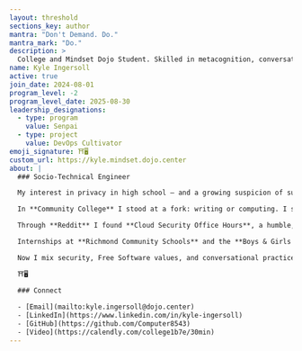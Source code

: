 ```yaml
---
layout: threshold
sections_key: author
mantra: "Don't Demand. Do."
mantra_mark: "Do."
description: >
  College and Mindset Dojo Student. Skilled in metacognition, conversations, and computer. Last follower of the previous two incarnations of Mindset Dojo, and first of this version. 
name: Kyle Ingersoll
active: true
join_date: 2024-08-01
program_level: -2
program_level_date: 2025-08-30
leadership_designations:
  - type: program
    value: Senpai
  - type: project
    value: DevOps Cultivator
emoji_signature: ⛩️🖥️
custom_url: https://kyle.mindset.dojo.center
about: |
  ### Socio-Technical Engineer

  My interest in privacy in high school — and a growing suspicion of surveillance — pulled me toward **Linux** and the principles of **Free Software**. Early on I saw software as a place to defend individual agency: tools people can run, study, share, and modify. That seed convinced me that technical skill should serve freedom, not status.

  In **Community College** I stood at a fork: writing or computing. I still craved mastery over machines — and, I now recognize, the quiet power that comes with it — even if I didn’t want to admit that drive. I chose computer science and began an apprenticeship in craft and consequence: learning to make things that work, and slowly learning what it means when they don’t.

  Through **Reddit** I found **Cloud Security Office Hours**, a humble, helpful community, and was invited by Michael into **Mindset Dojo**. I didn’t connect with it immediately, but returning again and again — and learning from the Dojo and my Sensei — helped me fuse technical precision with conversational presence. Mindset Dojo became the brave space where writing returned and mastery shifted from being about me to being about the people I serve.

  Internships at **Richmond Community Schools** and the **Boys & Girls Club of Wayne County** turned ideas into practice. Protecting classroom and community networks taught me readiness and resilience — that each patch, policy, and pipeline is an act of care. Those experiences finished the arc: I moved from chasing prestige to treating design choices as moral responsibilities.

  Now I mix security, Free Software values, and conversational practice: building safe DevOps pipelines, enforcing automated quality gates, and writing Insight pieces — all toward one mission: to protect and expand human freedom through sociotechnical engineering. And yes — we have fun doing it. Zen-like discipline without joy is just a posture; the real practice is rigorous, kind, and, occasionally, delightfully playful. After all, what is a dream without resonance? A delusion.

  ⛩️🖥️

  ### Connect
  
  - [Email](mailto:kyle.ingersoll@dojo.center)
  - [LinkedIn](https://www.linkedin.com/in/kyle-ingersoll)
  - [GitHub](https://github.com/Computer8543)
  - [Video](https://calendly.com/college1b7e/30min)
---
```

